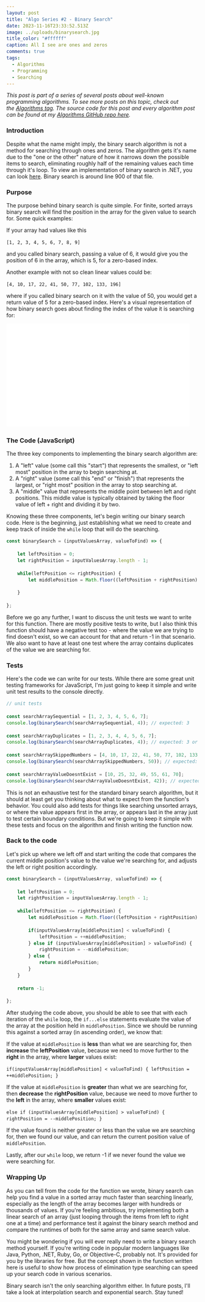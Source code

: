 ```yaml
---
layout: post
title: "Algo Series #2 - Binary Search"
date: 2023-11-16T23:33:52.513Z
image: ../uploads/binarysearch.jpg
title_color: "#ffffff"
caption: All I see are ones and zeros
comments: true
tags:
  - Algorithms
  - Programming
  - Searching
---
```

*This post is part of a series of several posts about well-known programming algorithms. To see more posts on this topic, check out the [Algorithms tag](https://jasonmauss.com/tags/#Algorithms). The source code for this post and every algorithm post can be found at my [Algorithms GitHub repo here](https://github.com/jasonmauss/Algorithms/tree/main/BinarySearch).*

### Introduction

Despite what the name might imply, the binary search algorithm is not a method for searching through ones and zeros. The algorithm gets it's name due to the "one or the other" nature of how it narrows down the possible items to search, eliminating roughly half of the remaining values each time through it's loop. To view an implementation of binary search in .NET, you can look [here](https://github.com/microsoft/referencesource/blob/master/mscorlib/system/array.cs). Binary search is around line 900 of that file.

### Purpose

The purpose behind binary search is quite simple. For finite, sorted arrays binary search will find the position in the array for the given value to search for. Some quick examples:

If your array had values like this

`[1, 2, 3, 4, 5, 6, 7, 8, 9]`

and you called binary search, passing a value of 6, it would give you the position of 6 in the array, which is 5, for a zero-based index.

Another example with not so clean linear values could be:

`[4, 10, 17, 22, 41, 50, 77, 102, 133, 196]`

where if you called binary search on it with the value of 50, you would get a return value of 5 for a zero-based index. Here's a visual representation of how binary search goes about finding the index of the value it is searching for:

![Binary Search Visualization](../uploads/binary-search-work.gif "By Mazen Embaby - Own work, CC BY-SA 4.0, https://commons.wikimedia.org/w/index.php?curid=124018514")

### The Code (JavaScript)

The three key components to implementing the binary search algorithm are:

1. A "left" value (some call this "start") that represents the smallest, or "left most" position in the array to begin searching at.
2. A "right" value (some call this "end" or "finish") that represents the largest, or "right most" position in the array to stop searching at.
3. A "middle" value that represents the middle point between left and right positions. This middle value is typically obtained by taking the floor value of left + right and dividing it by two.

Knowing these three components, let's begin writing our binary search code. Here is the beginning, just establishing what we need to create and keep track of inside the `while` loop that will do the searching.

```javascript
const binarySearch = (inputValuesArray, valueToFind) => {

    let leftPosition = 0;
    let rightPosition = inputValuesArray.length - 1;

    while(leftPosition <= rightPosition) {
        let middlePosition = Math.floor((leftPosition + rightPosition) / 2);

    }

};
```

Before we go any further, I want to discuss the unit tests we want to write for this function. There are mostly positive tests to write, but I also think this function should have a negative test too - where the value we are trying to find doesn't exist, so we can account for that and return -1 in that scenario. We also want to have at least one test where the array contains duplicates of the value we are searching for.

### Tests

Here's the code we can write for our tests. While there are some great unit testing frameworks for JavaScript, I'm just going to keep it simple and write unit test results to the console directly.

```javascript
// unit tests

const searchArraySequential = [1, 2, 3, 4, 5, 6, 7];
console.log(binarySearch(searchArraySequential, 4)); // expected: 3

const searchArrayDuplicates = [1, 2, 3, 4, 4, 5, 6, 7];
console.log(binarySearch(searchArrayDuplicates, 4)); // expected: 3 or 4

const searchArraySkippedNumbers = [4, 10, 17, 22, 41, 50, 77, 102, 133, 196];
console.log(binarySearch(searchArraySkippedNumbers, 50)); // expected: 5

const searchArrayValueDoesntExist = [10, 25, 32, 49, 55, 61, 70];
console.log(binarySearch(searchArrayValueDoesntExist, 42)); // expected: -1
```

This is not an exhaustive test for the standard binary search algorithm, but it should at least get you thinking about what to expect from the function's behavior. You could also add tests for things like searching unsorted arrays, or where the value appears first in the array, or appears last in the array just to test certain boundary conditions. But we're going to keep it simple with these tests and focus on the algorithm and finish writing the function now.

### Back to the code

Let's pick up where we left off and start writing the code that compares the current middle position's value to the value we're searching for, and adjusts the left or right position accordingly.

```javascript
const binarySearch = (inputValuesArray, valueToFind) => {

    let leftPosition = 0;
    let rightPosition = inputValuesArray.length - 1;

    while(leftPosition <= rightPosition) {
        let middlePosition = Math.floor((leftPosition + rightPosition) / 2);

        if(inputValuesArray[middlePosition] < valueToFind) {
            leftPosition = ++middlePosition;
        } else if (inputValuesArray[middlePosition] > valueToFind) {
            rightPosition = --middlePosition;
        } else {
            return middlePosition;
        }
    }
    
    return -1;

};
```

After studying the code above, you should be able to see that with each iteration of the `while` loop, the `if...else` statements evaluate the value of the array at the position held in `middlePosition`. Since we should be running this against a sorted array (in ascending order), we know that:

If the value at `middlePosition` is **less** than what we are searching for, then **increase** the **leftPosition** value, because we need to move further to the **right** in the array, where **larger** values exist:

`if(inputValuesArray[middlePosition] < valueToFind) {
            leftPosition = ++middlePosition;
        }`

If the value at `middlePosition` is **greater** than what we are searching for, then **decrease** the **rightPosition** value, because we need to move further to the **left** in the array, where **smaller** values exist:

`else if (inputValuesArray[middlePosition] > valueToFind) {
            rightPosition = --middlePosition;
        }`

If the value found is neither greater or less than the value we are searching for, then we found our value, and can return the current position value of `middlePosition`.

Lastly, after our `while` loop, we return -1 if we never found the value we were searching for.

### Wrapping Up

As you can tell from the code for the function we wrote, binary search can help you find a value in a sorted array much faster than searching linearly, especially as the length of the array becomes larger with hundreds or thousands of values. If you're feeling ambitious, try implementing both a linear search of an array (just looping through the items from left to right one at a time) and performance test it against the binary search method and compare the runtimes of both for the same array and same search value.

You might be wondering if you will ever really need to write a binary search method yourself. If you're writing code in popular modern languages like Java, Python, .NET, Ruby, Go, or Objective-C, probably not. It's provided for you by the libraries for free. But the concept shown in the function written here is useful to show how process of elimination type searching can speed up your search code in various scenarios.

Binary search isn't the only searching algorithm either. In future posts, I'll take a look at interpolation search and exponential search. Stay tuned!